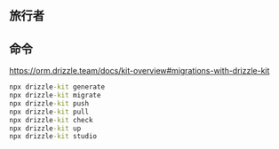 ## 旅行者

## 命令
https://orm.drizzle.team/docs/kit-overview#migrations-with-drizzle-kit   
```cmd
npx drizzle-kit generate
npx drizzle-kit migrate
npx drizzle-kit push
npx drizzle-kit pull
npx drizzle-kit check
npx drizzle-kit up
npx drizzle-kit studio
```